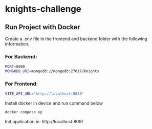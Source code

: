 # knights-challenge

## Run Project with Docker

Create a .env file in the frontend and backend folder with the following information.

### For Backend:
```sh
PORT=8080
MONGODB_URI=mongodb://mongodb:27017/knights
```
### For Frontend:
```sh
VITE_API_URL="http://localhost:8080"
```

Install docker in device and run command below

```sh
docker compose up
```

Init application in: http://localhost:8081



